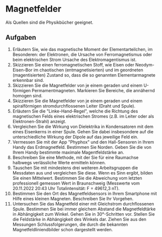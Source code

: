 Magnetfelder
==============

Als Quellen sind die Physikbücher geeignet.

## Aufgaben

1. Erläutern Sie, wie das magnetische Moment der Elementarteilchen, im Besonderen: der Elektronen, die Ursache von Ferromagnetismus oder beim elektrischen Strom Ursache des Elektromagentismus ist.
2. Skizzieren Sie einen ferromagnetischen Stoff, wie Eisen oder Neodym-Eisen-Bor im chaotischen (entmagnetisierten) und im geordneten (magentisierten) Zustand so, dass die so genannten Elementarmagnete erkennbar sind.
3. Skizzieren Sie die Magnetfelder von je einem geraden und einem U-förmigen Permamentmagneten. Markieren Sie Bereiche, die annähernd homogen sind.
4. Skizzieren Sie die Magnetfelder von je einem geraden und einem spiralförmigen stromdurchflossenen Leiter (Draht und Spule).
5. Erläutern Sie die "Linke-Hand-Regel", welche die Richtung des magnetischen Felds eines elektrischen Stromes (z.B. im Leiter oder als Elektronen-Strahl) anzeigt.
6. Vergleichen Sie die Wirkung von Dielektrika in Kondensatoren mit dem eines Eisenkerns in einer Spule. Gehen Sie dabei insbesondere auf die unterschiedliche Wirkung der Dipole auf das jeweilige Feld ein.
7. Vermessen Sie mit der App "Phyphox" und den Hall-Sensoren in Ihrem Handy das Erdmagnetfeld. Bestimmen Sie Norden. Geben Sie die von Ihrem Handy bestimmte maximale Magentfeldstärke an.
8. Beschreiben Sie eine Methode, mit der Sie für eine Raumachse halbwegs verlässliche Werte ermitteln können.
9. Tauschen Sie mit mindestens drei weiteren Arbeitsgruppen die Messdaten aus und vergleichen Sie diese. Wenn es Sinn ergibt, bilden Sie einen Mittelwert. Bestimmen Sie die Abweichung vom letzten professionell gemessen Wert in Braunschweig (Messwerte vom 20.11.2022 20:43 Uhr Totalintensität: F = 49612,3 nT).
10. Bestimmen Sie den Ort des Magnetfeldsensors in Ihrem Smartphone mit Hilfe eines kleinen Magneten. Beschreiben Sie Ihr Vorgehen.
11. Untersuchen Sie das Magnetfeld einer mit Gleichstrom durchflossenen Spule. Bestimmen Sie bei immer gleichem Abstand die Magnetfeldtärke in Abhängigkeit zum Winkel. Gehen Sie in 30°-Schritten vor. Stellen Sie die Feldstärke in Abhängigkeit des Winkels dar. Ziehen Sie aus den Messungen Schlussfolgerungen, die durch die bekannten Magnetfeldliniendbilder schon dargestellt werden.
